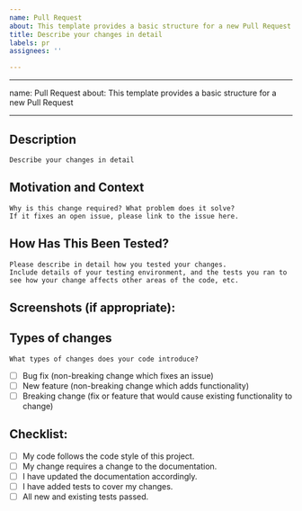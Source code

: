 ```yaml
---
name: Pull Request
about: This template provides a basic structure for a new Pull Request
title: Describe your changes in detail
labels: pr
assignees: ''

---
```


---
name: Pull Request
about: This template provides a basic structure for a new Pull Request

---

## Description
```
Describe your changes in detail
```


## Motivation and Context
```
Why is this change required? What problem does it solve?
If it fixes an open issue, please link to the issue here.
```


## How Has This Been Tested?
```
Please describe in detail how you tested your changes.
Include details of your testing environment, and the tests you ran to
see how your change affects other areas of the code, etc.
```


## Screenshots (if appropriate):

## Types of changes
```
What types of changes does your code introduce?
```
- [ ] Bug fix (non-breaking change which fixes an issue)
- [ ] New feature (non-breaking change which adds functionality)
- [ ] Breaking change (fix or feature that would cause existing functionality to change)

## Checklist:

- [ ] My code follows the code style of this project.
- [ ] My change requires a change to the documentation.
- [ ] I have updated the documentation accordingly.
- [ ] I have added tests to cover my changes.
- [ ] All new and existing tests passed.
